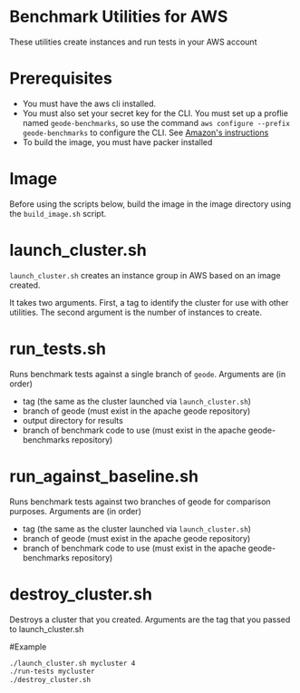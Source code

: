 # Benchmark Utilities for AWS

These utilities create instances and run tests in your AWS account

# Prerequisites
* You must have the aws cli installed.
* You must also set your secret key for the CLI. You must set up a proflie named `geode-benchmarks`, so use the command `aws configure --prefix geode-benchmarks` to configure the CLI. See [Amazon's instructions](https://docs.aws.amazon.com/cli/latest/userguide/cli-chap-configure.html)
* To build the image, you must have packer installed

# Image

Before using the scripts below, build the image in the image directory using the `build_image.sh` script.

# launch_cluster.sh
`launch_cluster.sh` creates an instance group in AWS based on an image created.

It takes two arguments. First, a tag to identify the cluster for use with other utilities. The
second argument is the number of instances to create. 

# run_tests.sh
Runs benchmark tests against a single branch of `geode`. Arguments are (in order)

* tag (the same as the cluster launched via `launch_cluster.sh`)
* branch of geode (must exist in the apache geode repository)
* output directory for results
* branch of benchmark code to use (must exist in the apache geode-benchmarks repository)

# run_against_baseline.sh
Runs benchmark tests against two branches of geode for comparison purposes. Arguments are (in order)

* tag (the same as the cluster launched via `launch_cluster.sh`)
* branch of geode (must exist in the apache geode repository)
* branch of benchmark code to use (must exist in the apache geode-benchmarks repository)


# destroy_cluster.sh
Destroys a cluster that you created. Arguments are the tag that you passed to launch_cluster.sh

#Example
```bash
./launch_cluster.sh mycluster 4
./run-tests mycluster
./destroy_cluster.sh
```
